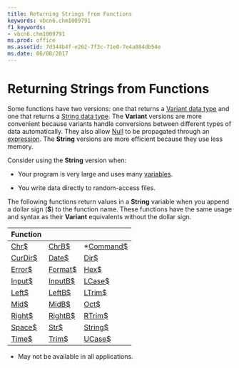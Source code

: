 ```yaml
---
title: Returning Strings from Functions
keywords: vbcn6.chm1009791
f1_keywords:
- vbcn6.chm1009791
ms.prod: office
ms.assetid: 7d344b4f-e262-7f3c-71e0-7e4a884db54e
ms.date: 06/08/2017
---
```



# Returning Strings from Functions

Some functions have two versions: one that returns a [Variant data type](vbe-glossary.md) and one that returns a [String data type](vbe-glossary.md). The  **Variant** versions are more convenient because variants handle conversions between different types of data automatically. They also allow [Null](vbe-glossary.md) to be propagated through an [expression](vbe-glossary.md). The  **String** versions are more efficient because they use less memory.

Consider using the  **String** version when:




- Your program is very large and uses many [variables](vbe-glossary.md).
    
- You write data directly to random-access files.
    

The following functions return values in a  **String** variable when you append a dollar sign (**$**) to the function name. These functions have the same usage and syntax as their **Variant** equivalents without the dollar sign.

|**Function**|||
|:-----|:-----|:-----|
|[Chr$](vbe-glossary.md)|[ChrB$](vbe-glossary.md)|*[Command$](vbe-glossary.md)|
|[CurDir$](vbe-glossary.md)|[Date$](vbe-glossary.md)|[Dir$](vbe-glossary.md)|
|[Error$](vbe-glossary.md)|[Format$](vbe-glossary.md)|[Hex$](vbe-glossary.md)|
|[Input$](vbe-glossary.md)|[InputB$](vbe-glossary.md)|[LCase$](vbe-glossary.md)|
|[Left$](vbe-glossary.md)|[LeftB$](vbe-glossary.md)|[LTrim$](vbe-glossary.md)|
|[Mid$](vbe-glossary.md)|[MidB$](vbe-glossary.md)|[Oct$](vbe-glossary.md)|
|[Right$](vbe-glossary.md)|[RightB$](vbe-glossary.md)|[RTrim$](vbe-glossary.md)|
|[Space$](vbe-glossary.md)|[Str$](vbe-glossary.md)|[String$](vbe-glossary.md)|
|[Time$](vbe-glossary.md)|[Trim$](vbe-glossary.md)|[UCase$](vbe-glossary.md)|


* May not be available in all applications.

